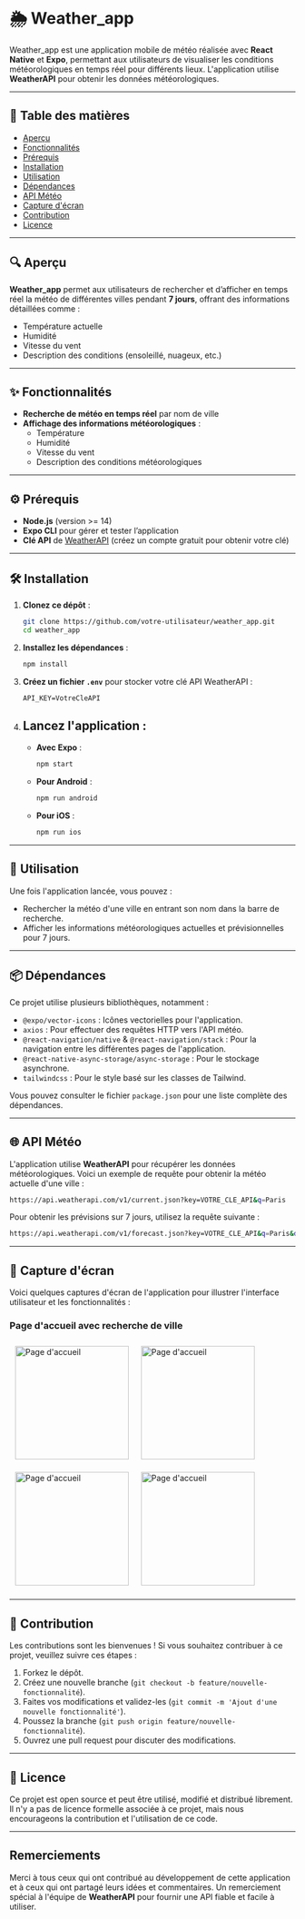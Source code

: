 # 🌦️ Weather_app
Weather_app est une application mobile de météo réalisée avec **React Native** et **Expo**, permettant aux utilisateurs de visualiser les conditions météorologiques en temps réel pour différents lieux. L'application utilise **WeatherAPI** pour obtenir les données météorologiques.

---

## 📑 Table des matières
- [Aperçu](#🔍-aperçu)
- [Fonctionnalités](#✨-fonctionnalités)
- [Prérequis](#⚙️-prérequis)
- [Installation](#🛠️-installation)
- [Utilisation](#🚀-utilisation)
- [Dépendances](#📦-dépendances)
- [API Météo](#🌐-api-météo)
- [Capture d'écran](#📸-capture-décran)
- [Contribution](#🤝-contribution)
- [Licence](#📄-licence)

---

## 🔍 Aperçu
**Weather_app** permet aux utilisateurs de rechercher et d’afficher en temps réel la météo de différentes villes pendant **7 jours**, offrant des informations détaillées comme :
- Température actuelle
- Humidité
- Vitesse du vent
- Description des conditions (ensoleillé, nuageux, etc.)

---

## ✨ Fonctionnalités
- **Recherche de météo en temps réel** par nom de ville
- **Affichage des informations météorologiques** :
    - Température
    - Humidité
    - Vitesse du vent
    - Description des conditions météorologiques

---

## ⚙️ Prérequis
- **Node.js** (version >= 14)
- **Expo CLI** pour gérer et tester l’application
- **Clé API** de [WeatherAPI](https://www.weatherapi.com/) (créez un compte gratuit pour obtenir votre clé)

---

## 🛠️ Installation

1. **Clonez ce dépôt** :
   ```bash
   git clone https://github.com/votre-utilisateur/weather_app.git
   cd weather_app
   ```
2. **Installez les dépendances** :
   ```bash
   npm install
   ```
3. **Créez un fichier `.env`** pour stocker votre clé API WeatherAPI :
   ```plaintext
   API_KEY=VotreCleAPI
   ```
4. **Lancez l'application** :
    - 
    - **Avec Expo** :
      ```bash
      npm start
      ```
    - **Pour Android** :
      ```bash
      npm run android
      ```
    - **Pour iOS** :
      ```bash
      npm run ios
      ```
---

## 🚀 Utilisation
Une fois l'application lancée, vous pouvez :
- Rechercher la météo d'une ville en entrant son nom dans la barre de recherche.
- Afficher les informations météorologiques actuelles et prévisionnelles pour 7 jours.

---
## 📦 Dépendances
Ce projet utilise plusieurs bibliothèques, notamment :
- `@expo/vector-icons` : Icônes vectorielles pour l'application.
- `axios` : Pour effectuer des requêtes HTTP vers l'API météo.
- `@react-navigation/native` & `@react-navigation/stack` : Pour la navigation entre les différentes pages de l'application.
- `@react-native-async-storage/async-storage` : Pour le stockage asynchrone.
- `tailwindcss` : Pour le style basé sur les classes de Tailwind.

Vous pouvez consulter le fichier `package.json` pour une liste complète des dépendances.

---

## 🌐 API Météo
L'application utilise **WeatherAPI** pour récupérer les données météorologiques. Voici un exemple de requête pour obtenir la météo actuelle d'une ville :

```bash
https://api.weatherapi.com/v1/current.json?key=VOTRE_CLE_API&q=Paris
```
Pour obtenir les prévisions sur 7 jours, utilisez la requête suivante :
```bash
https://api.weatherapi.com/v1/forecast.json?key=VOTRE_CLE_API&q=Paris&days=7
```
---

## 📸 Capture d'écran
Voici quelques captures d'écran de l'application pour illustrer l'interface utilisateur et les fonctionnalités :

### Page d'accueil avec recherche de ville

<div style="display: flex; flex-wrap: wrap; gap: 2px">
    <img src="https://imgur.com/ypBuC0P.jpg" alt="Page d'accueil" style="width: 200px; margin: 10px;"> 
    <img src="https://imgur.com/uaZ5e65.jpeg" alt="Page d'accueil" style="width: 200px; margin: 10px;">
    <img src="https://imgur.com/oSL8b2j.jpeg" alt="Page d'accueil" style="width: 200px; margin: 10px;">
    <img src="https://imgur.com/bu0Ko7Z.jpeg" alt="Page d'accueil" style="width: 200px; margin: 10px;">
</div>

---

## 🤝 Contribution
Les contributions sont les bienvenues ! Si vous souhaitez contribuer à ce projet, veuillez suivre ces étapes :
1. Forkez le dépôt.
2. Créez une nouvelle branche (`git checkout -b feature/nouvelle-fonctionnalité`).
3. Faites vos modifications et validez-les (`git commit -m 'Ajout d'une nouvelle fonctionnalité'`).
4. Poussez la branche (`git push origin feature/nouvelle-fonctionnalité`).
5. Ouvrez une pull request pour discuter des modifications.

---

## 📄 Licence
Ce projet est open source et peut être utilisé, modifié et distribué librement. Il n'y a pas de licence formelle associée à ce projet, mais nous encourageons la contribution et l'utilisation de ce code.

---

## Remerciements
Merci à tous ceux qui ont contribué au développement de cette application et à ceux qui ont partagé leurs idées et commentaires. Un remerciement spécial à l'équipe de **WeatherAPI** pour fournir une API fiable et facile à utiliser.
